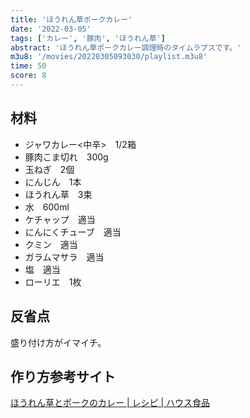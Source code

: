 ```yaml
---
title: 'ほうれん草ポークカレー'
date: '2022-03-05'
tags: ['カレー', '豚肉', 'ほうれん草']
abstract: 'ほうれん草ポークカレー調理時のタイムラプスです。'
m3u8: '/movies/20220305093030/playlist.m3u8'
time: 50
score: 8
---
```


## 材料

- ジャワカレー<中辛>　1/2箱
- 豚肉こま切れ　300g
- 玉ねぎ　2個
- にんじん　1本
- ほうれん草　3束
- 水　600ml
- ケチャップ　適当
- にんにくチューブ　適当
- クミン　適当
- ガラムマサラ　適当
- 塩　適当
- ローリエ　1枚

## 反省点

盛り付け方がイマイチ。

## 作り方参考サイト

[ほうれん草とポークのカレー \| レシピ \| ハウス食品](https://housefoods.jp/recipe/rcp_00010581.html)